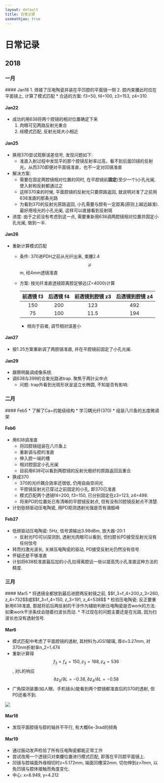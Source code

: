 ```yaml
---
layout: default
title: 日常记录
usemathjax: true
---
```


# 日常记录

## 2018
<h3><a name="Jan">一月</a></h3>
#### Jan18
1. 焊接了压电陶瓷并装在平凹腔的平面镜一侧
2. 腔内束腰此时应在平面镜上, 计算了模式匹配
	* 合适的方案: f3=50, f4=100, z3=153, z4=310

#### Jan22
* 成功的用638将两个腔镜的相对位置确定下来
	1. 肉眼可见两路反射光重合
	2. 经模式匹配, 反射光斑大小相近

#### Jan25
* 换用370尝试观察误差信号, 发现问题如下:
	* 准直入射过程中发现平的那个腔镜反射率过高，看不到后面凹镜的反射光，从而370即便对平面镜准直，也不一定对凹镜准直
* 解决方案:
	* 需要在固定两腔镜相对位置的同时, 在平腔镜前**固定**(至少一个)小孔光阑, 使入射和反射都通过之
	* 这样370来的时候, 平面腔镜的反射光只要原路返回, 就说明对准了之前用638准直的那条光路
	* 为看到370的反射光原路返回, 小孔需要与腔有一定距离(原则上越远越准). 最好用哑光的小孔光阑, 这样可以直接看到反射斑
* 进度: 由于之前没有考虑到这一点, 需要重新用638调两腔镜相对位置并固定小孔光阑, 做到一半.

#### Jan26
* 重新计算模式匹配
	* 条件: 370进PDH之前从光纤出来, 束腰2.4$$\mu$$m, 经4mm透镜准直
	* 方案: 按光纤准直透镜距离腔足够远(Z=4000)计算

		| 前透镜 f3 | 后透镜 f4 | 前透镜到腔镜 z3 | 后透镜到腔镜 z4 |
		| :----: | :----: | :----: | :----: |
		| 150       | 200       | 123           | 492           |
		| 75        | 100       | 11.5          | 194           |
		
		* 倾向于前者, 调节相对误差小

#### Jan27
* 按1.25方案重新调了两腔镜准直, 并在平腔镜前固定了小孔光阑. 

#### Jan29
* 跟蔡明磊调成像系统.
* 调638与399的合束光路进trap. 聚焦于两针尖中点
	* 问题: trap外看到光斑形状呈竖立长椭圆, 不知是否有影响.

<h3><a name="Feb">二月</a></h3>
#### Feb5
* 了解了Ca+的能级结构
* 学习耦光纤(370)
* 组装八爪鱼的五度微调架

#### Feb6
* 用638调准直
	* 将凹腔镜组装在八爪鱼上
	* 重新调与腔的准直
	* 伸入腔一端的槽
	* 相对腔固定小孔光阑
	* 目前用638可以看到两腔镜的反射光极好的原路返回且重合
* 换成370
	* 370的光纤耦合效率还很低, 仍用自由空间光
	* 平腔镜反射光已穿过之前固定的小孔, 即370已准直
	* 模式匹配两个透镜f4=200, f3=150, 已分别固定在z3=123, z4=498.
	* 将来PD的位置处已有清晰的平腔镜反射点, 但有没有凹腔镜反射点不清楚.
* 计划低频驱动压电陶瓷, 用PD观测透射光强是否有谐振峰

#### Feb27
* 低频驱动压电陶瓷: 5Hz, 信号源输出3.98dBm, 放大器-20:1
	* 反射光PD可以探测到, 透射光肉眼可以看到, 但扫腔长PD接受反射光没有任何信号
* 转而扫激光波长, 关掉压电陶瓷的驱动, PD接受反射光仍然没有信号
* 怀疑还是不够准直
* 计划将638校准直最后加的小孔拉得离腔远一些以提高凭小孔准直这种方法的精度.

<h3><a name="March">三月</a></h3>
#### Mar5
* 将透镜全都放到最后进腔两反射镜之前, $$f_3=f_4=200,z_3=260, z_4=732$$或$$f_3=f_4=150, z_3=191, z_4=538$$
* 检验压电陶瓷: 反正要重新用638准直, 那就将前后两反射的干涉作为辅助判断压电陶瓷是否work的方法. 如果work干涉条纹会随着扫波长而动.
* 不过现在的问题主要还是在光路, 因为扫波长也没有透射信号.

#### Mar6
* 模式匹配中考虑了平面腔镜的透射, 其材料为JGS1玻璃, 厚d=3.27mm, 对370nm折射率n_2=1.474
* 重新计算得 $$f_3=f_4=150, z_3=188, z_4=536$$, 对L的响应$$\partial z_3/\partial L =-0.38, \partial z_4/\partial L =-0.58$$
* 广角探测装置(如人眼、手机镜头)能看到两个腔镜都准直后的370的透射, 但PD还看不到.
<img src="{{ site.homurl }}/images/IMG_2479.JPG">

#### Mar18
* 发现平面腔镜与腔的轴并不平行, 有大概6e-3rad的倾角

#### Mar19
* 通过振动发声检验了所有压电陶瓷都能正常工作
* 尝试改用一个透镜只对束腰位置进行模式匹配, 即落在平凹腔平面镜上.
* 凹镜与腔端面外缘相切时z=5.172mm, 端面凹槽深2mm. 切勿伸到z>7mm, 以免凹镜与腔体接触而角度变化.
* 中心: x=8.949, y=4.212